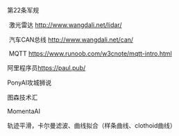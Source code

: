第22条军规

​	激光雷达	<http://www.wangdali.net/lidar/>

​	汽车CAN总线	<http://www.wangdali.net/can/>

​	MQTT	<https://www.runoob.com/w3cnote/mqtt-intro.html>

阿里程序员<https://paul.pub/>

PonyAI攻城狮说

图森技术汇

MomentaAI

轨迹平滑，卡尔曼滤波、曲线拟合（样条曲线、clothoid曲线）

